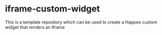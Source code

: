 # iframe-custom-widget
This is a template repository which can be used to create a Happeo custom widget that renders an Iframe
